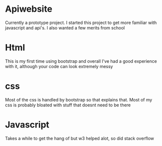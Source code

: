 # Apiwebsite
Currently a prototype project. I started this project to get more familiar with javascript and api's. I also wanted a few merits from school

# Html
This is my first time using bootstrap and overall I've had a good experience with it, although your code can look extremely messy

# css
Most of the css is handled by bootstrap so that explains that. Most of my css is probably bloated with stuff that doesnt need to be there

# Javascript
Takes a while to get the hang of but w3 helped alot, so did stack overflow
